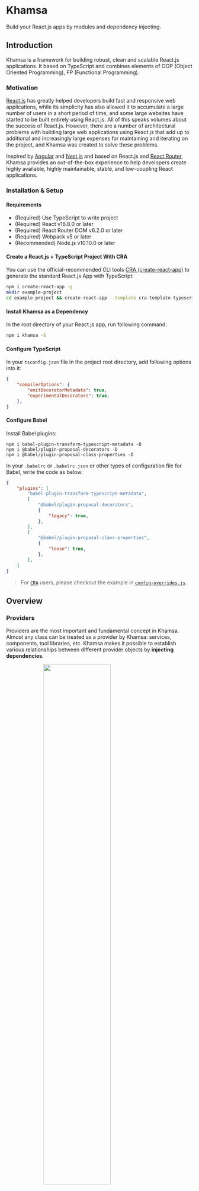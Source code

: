 # Khamsa

Build your React.js apps by modules and dependency injecting.

## Introduction

Khamsa is a framework for building robust, clean and scalable React.js applications. It based on TypeScript and combines elements of OOP (Object Oriented Programming), FP (Functional Programming).

### Motivation

[React.js](https://reactjs.org) has greatly helped developers build fast and responsive web applications, while its simplicity has also allowed it to accumulate a large number of users in a short period of time, and some large websites have started to be built entirely using React.js. All of this speaks volumes about the success of React.js. However, there are a number of architectural problems with building large web applications using React.js that add up to additional and increasingly large expenses for maintaining and iterating on the project, and Khamsa was created to solve these problems.

Inspired by [Angular](https://angular.io) and [Nest.js](https://nestjs.com/) and based on React.js and [React Router](https://reactrouter.com/), Khamsa provides an out-of-the-box experience to help developers create highly available, highly maintainable, stable, and low-coupling React applications.

### Installation & Setup

#### Requirements

- (Required) Use TypeScript to write project
- (Required) React v16.8.0 or later
- (Required) React Router DOM v6.2.0 or later
- (Required) Webpack v5 or later
- (Recommended) Node.js v10.10.0 or later

#### Create a React.js + TypeScript Project With CRA

You can use the official-recommended CLI tools [CRA (create-react-app)](https://create-react-app.dev/) to generate the standard React.js App with TypeScript:

```bash
npm i create-react-app -g
mkdir example-project
cd example-project && create-react-app --template cra-template-typescript
```

#### Install Khamsa as a Dependency

In the root directory of your React.js app, run following command:

```bash
npm i khamsa -S
```

#### Configure TypeScript

In your `tsconfig.json` file in the project root directory, add following options into it:

```json
{
    "compilerOptions": {
        "emitDecoratorMetadata": true,
        "experimentalDecorators": true,
    },
}
```

#### Configure Babel

Install Babel plugins:

```
npm i babel-plugin-transform-typescript-metadata -D
npm i @babel/plugin-proposal-decorators -D
npm i @babel/plugin-proposal-class-properties -D
```

In your `.babelrc` or `.babelrc.json` or other types of configuration file for Babel, write the code as below:

```json
{
    "plugins": [
        "babel-plugin-transform-typescript-metadata",
        [
            "@babel/plugin-proposal-decorators",
            {
                "legacy": true,
            },
        ],
        [
            "@babel/plugin-proposal-class-properties",
            {
                "loose": true,
            },
        ],
    ]
}
```

> For [`CRA`](https://create-react-app.dev/) users, please checkout the example in [`config-overrides.js`](examples/config-overrides.js).

## Overview

### Providers

Providers are the most important and fundamental concept in Khamsa. Almost any class can be treated as a provider by Khamsa: services, components, tool libraries, etc. Khamsa makes it possible to establish various relationships between different provider objects by **injecting dependencies**.

<img src="docs/images/providers.png" width="60%" style="display: block; margin: 0 auto;" />

As you can see in the image above, each provider can depend on another provider by passing parameters with the provider class as a type annotation in the constructor. With the Khamsa runtime, these type annotation-based provider parameters will be instantiated and made available when the web application starts.

### Components

**Components are also a type of provider**. Like normal providers, any provider (including components) can be injected into a component as a dependency, and similarly, a component can be injected into any provider as a dependency.

<img src="docs/images/components.png" width="60%" style="display: block; margin: 0 auto;" />

A view is a special component that is considered the carrier of a page in Khamsa. It can define routing paths, lazy loading fallbacks, and other options that are not supported by the component.

### Modules

A module is a class annotated with a `@Module()` decorator. The `@Module()` decorator provides metadata that Khamsa makes use of to organize the application structure.

<img src="docs/images/modules.png" width="60%" style="display: block; margin: 0 auto;" />

When a Khamsa instance is to be initialized, one and only one module, called the **root module**, must be provided as the entry module for the application built by Khamsa.

## Usages

### Create a Provider

The following example shows how to create a provider:

```TypeScript
import { Injectable } from 'khamsa';

@Injectable()
export class DemoService {}
```

Is it unimaginably easy? Yes, that's all the things you should do to create a Provider.

If you want to use other providers as dependencies to be injected, you should declare them in as formal parameters:

```TypeScript
import { Injectable } from 'khamsa';
import { FooService } from '../foo/foo.service';

@Injectable()
export class DemoService {
    public constructor(
        private readonly fooService: FooService,
    ) {}
}
```

Then you can use `FooService`'s instance in `DemoService` by calling `this.fooService` signature.

### Create a Component

To create a component, you should implement `AbstractComponent` class and `AbstractComponent.prototype.generateComponent` method:

```tsx
import { FunctionComponent } from 'react';
import {
    AbstractComponent,
    Injectable,
} from 'Khamsa';

@Injectable()
export class DemoComponent extends AbstractComponent implements AbstractComponent {
    protected async generateComponent(): Promise<FunctionComponent<any>> {
        return () => <p>Demo Component is Working!</p>;
    }
}
```

Similar to providers, components can use injected providers:

```tsx
import {
    FunctionComponent,
    useEffect,
} from 'react';
import {
    AbstractComponent,
    Injectable,
} from 'Khamsa';
import { DemoService } from './demo.service';

@Injectable()
export class DemoComponent extends AbstractComponent implements AbstractComponent {
    public constructor(
        private readonly demoService: DemoService,
    ) {}

    protected async generateComponent(): Promise<FunctionComponent<any>> {
        return () => {
            useEffect(() => {
                this.demoService.sayHello();
            }, []);

            return <p>Demo Component is Working!</p>;
        };
    }
}
```

### Create a Module

Module is also a normal class with a `@Module` decorator:

```TypeScript
import { Module } from 'khamsa';

@Module()
export class DemoModule {}
```

The `@Module()` decorator takes a single object as parameter whose properties describe the module:

- `imports: Array<Module>` - the list of imported modules that export the providers which are required in this module
- `providers: Array<Provider>` - the list of providers that the module hosts, which could probably be used by other modules
- `exports: Array<Provider>` - the subset of `providers` that are provided by this module and should be available in other modules which import this module
- `views: Array<ViewConfig>` - the set of views defined in this module which have to be instantiated

The definition of `ViewConfig` is like below:

- `id: string` - (required) defines the ID of current route view
- `path: string` - (required) defines the route that the view matches, must be an absolute path
- `provider: Type<AbstractComponent> | LazyLoadHandler` - the provider for view class
- `parent?: string` - defines the parent view of current view, if current view is a top-leveled view, let it be `null`
- `caseSensitive?: boolean` - defines the route matcher should use case-sensitive mode or not
- `index?: number` - specify if current view is an indexed route
- `priority?: number` - priority in current level routes, the value is bigger, The higher this value is, the better the chance of being matched with
- `elementProps?: any` - props for current view's React component
- `suspenseFallback?: boolean | null | React.ReactChild | React.ReactFragment | React.ReactPortal` - the value of `fallback` property for `React.Suspense`

#### Export & Import

Here is an example of using imports and exports to share providers between modules:

```
.
└── src/
    └── modules/
        ├── foo/
        │   ├── foo.module.ts
        │   └── foo.service.ts
        └── bar/
            ├── bar.module.ts
            └── bar.service.ts
```

`foo.service.ts` is a provider for the `FooModule`, which is declared and exported by the `FooModule`:

foo.service.ts
```ts
@Injectable()
export class FooService {
    public sayFooHello() {
        console.log('Greets from FooService!');
    }
}
```

foo.module.ts
```ts
@Module({
    providers: [
        FooService,
    ],
    exports: [
        FooService,
    ],
})
export class FooModule {}
```

Now, the `BarService` in the `BarModule` wants to have access to the `sayFooHello` method in the `FooService`, so the `FooModule` can be brought in via the imports option in `bar.module.ts`:

bar.module.ts
```ts
@Module({
    imports: [
        FooModule,
    ],
    providers: [
        BarService,
    ],
})
export class BarModule {}
```

Next, the `BarService` in `bar.service.ts` can pass the `FooService` as a type annotation with one parameter into the constructor:

bar.service.ts
```ts
@Injectable()
export class BarService {
    public constructor(
        private readonly fooService: FooService,
    ) {}

    public sayBarHello() {
        console.log('Greets from BarService!');
        this.fooService.sayFooHello();
    }
}
```

#### Declare Views

Following the previous example, now the project looks like this:

```
.
└── src/
    └── modules/
        ├── foo/
        │   ├── foo.module.ts
        │   └── foo.service.ts
        │   └── foo.view.ts
        └── bar/
            ├── bar.module.ts
            └── bar.service.ts
```

the content is `foo.view.ts` looks like:

```tsx
import { FunctionComponent } from 'react';
import {
    AbstractComponent,
    Injectable,
} from 'Khamsa';

@Injectable()
export class FooView extends AbstractComponent implements AbstractComponent {
    protected async generateComponent(): Promise<FunctionComponent<any>> {
        return () => <p>Foo page is working!</p>;
    }
}
```

also a line should be added into `foo.module.ts`:

```ts
@Module({
    providers: [
        FooService,
    ],
    exports: [
        FooService,
    ],
    views: [
        {
            path: '/foo',
            provider: FooView,
        },
    ],
})
export class FooModule {}
```

If you want to use [React's lazy load features](https://reactjs.org/docs/code-splitting.html#reactlazy), you can change `foo.module.ts`'s content like:

```ts
@Module({
    providers: [
        FooService,
    ],
    exports: [
        FooService,
    ],
    views: [
        {
            path: '/foo',
            provider: (parse) => () => parse(import('./foo.view')),
        },
    ],
})
export class FooModule {}
```

you should change `views[].provider` to a function that returns a [lazy load factory](https://github.com/facebook/react/blob/main/packages/react/src/ReactLazy.js#L122), which would be taken by `React.lazy` as its first argument. Khamsa provides a function named `parse` to help you create a dynamic-imported component from an `AbstractComponent` instance.

### Organize App

See [this code](examples/src/index.tsx) to get detailed information of how to create a React.js App by Khamsa.

## Participate in Project Development

Getting involved in the development of Khamsa is welcomed. But before that, please read the [Code of Conduct](CODE_OF_CONDUCT.md) of Khamsa. You can also read [this doc](.github/CONTRIBUTING.md) to get more information about contribute your code into this repository.

> Before starting working on the project, please upgrade your Node.js version to v14.15.0 or later.

## Sponsorship

We accept sponsorship and are committed to spending 100% of all sponsorship money on maintaining Khamsa, including but not limited to purchasing and maintaining the Khamsa documentation domain, servers, and paying stipends to some of our core contributors.

Before initiating a sponsorship, please send an email to [i@lenconda.top](i@lenconda.top) or [prexustech@gmail.com](prexustech@gmail.com) with your name, nationality, credit card (VISA or MasterCard) number, what problem Khamsa has helped you solve (optional), and a thank-you message (optional), etc. After review and approval, we will reply with an email with a payment method that you can complete the sponsorship via this email.

Thank you so much for your support of the Khamsa project and its developers!
